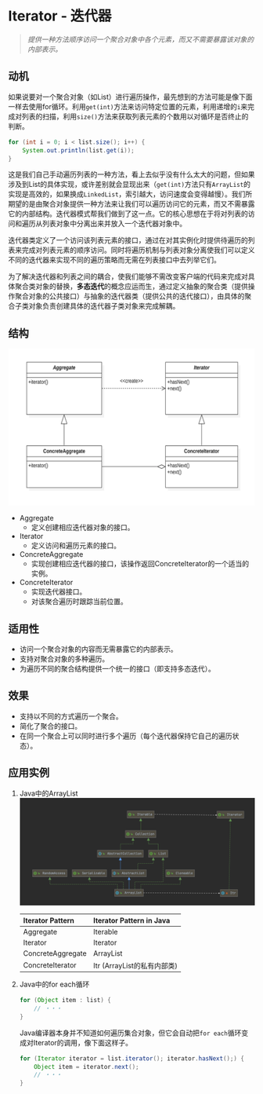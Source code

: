 # Iterator - 迭代器
> *提供一种方法顺序访问一个聚合对象中各个元素，而又不需要暴露该对象的内部表示。*

## 动机
如果说要对一个聚合对象（如List）进行遍历操作，最先想到的方法可能是像下面一样去使用for循环。利用`get(int)`方法来访问特定位置的元素，利用递增的`i`来完成对列表的扫描，利用`size()`方法来获取列表元素的个数用以对循环是否终止的判断。
```java
for (int i = 0; i < list.size(); i++) {
    System.out.println(list.get(i));
}
```
这是我们自己手动遍历列表的一种方法，看上去似乎没有什么太大的问题，但如果涉及到List的具体实现，或许差别就会显现出来（`get(int)`方法只有`ArrayList`的实现是高效的，如果换成`LinkedList`，索引越大，访问速度会变得越慢）。我们所期望的是由聚合对象提供一种方法来让我们可以遍历访问它的元素，而又不需暴露它的内部结构。迭代器模式帮我们做到了这一点。它的核心思想在于将对列表的访问和遍历从列表对象中分离出来并放入一个迭代器对象中。

迭代器类定义了一个访问该列表元素的接口，通过在对其实例化时提供待遍历的列表来完成对列表元素的顺序访问。同时将遍历机制与列表对象分离使我们可以定义不同的迭代器来实现不同的遍历策略而无需在列表接口中去列举它们。

为了解决迭代器和列表之间的耦合，使我们能够不需改变客户端的代码来完成对具体聚合类对象的替换，**多态迭代**的概念应运而生，通过定义抽象的聚合类（提供操作聚合对象的公共接口）与抽象的迭代器类（提供公共的迭代接口），由具体的聚合子类对象负责创建具体的迭代器子类对象来完成解耦。

## 结构

![Iterator](images/Iterator-uml.png)

* Aggregate
  - 定义创建相应迭代器对象的接口。
* Iterator
  - 定义访问和遍历元素的接口。
* ConcreteAggregate
  - 实现创建相应迭代器的接口，该操作返回ConcreteIterator的一个适当的实例。
* ConcreteIterator
  - 实现迭代器接口。
  - 对该聚合遍历时跟踪当前位置。

## 适用性
* 访问一个聚合对象的内容而无需暴露它的内部表示。
* 支持对聚合对象的多种遍历。
* 为遍历不同的聚合结构提供一个统一的接口（即支持多态迭代）。

## 效果
* 支持以不同的方式遍历一个聚合。
* 简化了聚合的接口。
* 在同一个聚合上可以同时进行多个遍历（每个迭代器保持它自己的遍历状态）。

## 应用实例
1. Java中的ArrayList
  ![Iterator pattern in java](images/Iterator-in-java.png)
  
    | Iterator Pattern  | Iterator Pattern in Java    |
    | ----------------- | --------------------------- |
    | Aggregate         | Iterable                    |
    | Iterator          | Iterator                    |
    | ConcreteAggregate | ArrayList                   |
    | ConcreteIterator  | Itr (ArrayList的私有内部类) |
  
  
  
2. Java中的for each循环

   ```java
   for (Object item : list) {
       // ・・・
   }
   ```

   Java编译器本身并不知道如何遍历集合对象，但它会自动把`for each`循环变成对Iterator的调用，像下面这样子。
   ```java
   for (Iterator iterator = list.iterator(); iterator.hasNext();) {
       Object item = iterator.next();
       // ・・・
   }
   ```

